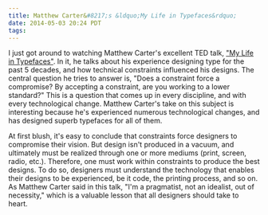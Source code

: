 ```yaml
---
title: Matthew Carter&#8217;s &ldquo;My Life in Typefaces&rdquo;
date: 2014-05-03 20:24 PDT
tags:
---
```


I just got around to watching Matthew Carter's excellent TED talk, ["My Life in Typefaces"](http://on.ted.com/sqLe). In it, he talks about his experience designing type for the past 5 decades, and how technical constraints influenced his designs. The central question he tries to answer is, "Does a constraint force a compromise? By accepting a constraint, are you working to a lower standard?" This is a question that comes up in every discipline, and with every technological change. Matthew Carter's take on this subject is interesting because he's experienced numerous technological changes, and has designed superb typefaces for all of them.

At first blush, it's easy to conclude that constraints force designers to compromise their vision. But design isn't produced in a vacuum, and ultimately must be realized through one or more mediums (print, screen, radio, etc.). Therefore, one must work within constraints to produce the best designs. To do so, designers must understand the technology that enables their designs to be experienced, be it code, the printing process, and so on. As Matthew Carter said in this talk, "I'm a pragmatist, not an idealist, out of necessity," which is a valuable lesson that all designers should take to heart.
